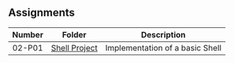 ## Assignments

| Number | Folder | Description |
| :----: | ------ | ----------- |
| 02-P01 | [ Shell Project ](https://github.com/BenDiekhoff/5143-OS-Shell.git)   |    Implementation of a basic Shell         |
